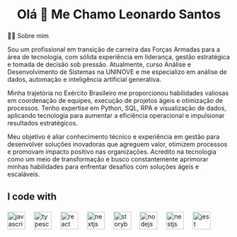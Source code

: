 <h1 align="center">Olá 👋 Me Chamo Leonardo Santos</h1>

###
<p align="left">👨‍💻 Sobre mim</p>
Sou um profissional em transição de carreira das Forças Armadas para a área de tecnologia, com sólida experiência em liderança, gestão estratégica e tomada de decisão sob pressão. Atualmente, curso Análise e Desenvolvimento de Sistemas na UNINOVE e me especializo em análise de dados, automação e inteligência artificial generativa.</p>

<p>Minha trajetória no Exército Brasileiro me proporcionou habilidades valiosas em coordenação de equipes, execução de projetos ágeis e otimização de processos. Tenho expertise em Python, SQL, RPA e visualização de dados, aplicando tecnologia para aumentar a eficiência operacional e impulsionar resultados estratégicos.</p>

<p>Meu objetivo é aliar conhecimento técnico e experiência em gestão para desenvolver soluções inovadoras que agreguem valor, otimizem processos e promovam impacto positivo nas organizações. Acredito na tecnologia como um meio de transformação e busco constantemente aprimorar minhas habilidades para enfrentar desafios com soluções ágeis e escaláveis.</p>

###


###

<h2 align="left">I code with</h2>

###

<div align="left">
  <img src="https://cdn.jsdelivr.net/gh/devicons/devicon/icons/javascript/javascript-original.svg" height="40" alt="javascript logo"  />
  <img width="12" />
  <img src="https://cdn.jsdelivr.net/gh/devicons/devicon/icons/typescript/typescript-original.svg" height="40" alt="typescript logo"  />
  <img width="12" />
  <img src="https://cdn.jsdelivr.net/gh/devicons/devicon/icons/react/react-original.svg" height="40" alt="react logo"  />
  <img width="12" />
  <img src="https://cdn.jsdelivr.net/gh/devicons/devicon/icons/nextjs/nextjs-original.svg" height="40" alt="nextjs logo"  />
  <img width="12" />
  <img src="https://cdn.jsdelivr.net/gh/devicons/devicon/icons/storybook/storybook-original.svg" height="40" alt="storybook logo"  />
  <img width="12" />
  <img src="https://cdn.jsdelivr.net/gh/devicons/devicon/icons/nodejs/nodejs-original.svg" height="40" alt="nodejs logo"  />
  <img width="12" />
  <img src="https://cdn.jsdelivr.net/gh/devicons/devicon/icons/nestjs/nestjs-original.svg" height="40" alt="nestjs logo"  />
  <img width="12" />
  <img src="https://cdn.jsdelivr.net/gh/devicons/devicon/icons/jest/jest-plain.svg" height="40" alt="jest logo"  />
</div>

###
